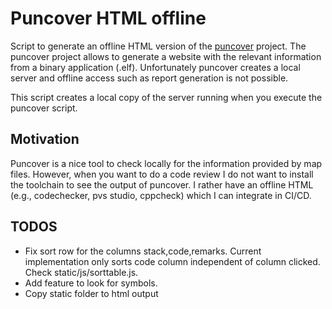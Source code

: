 # Puncover HTML offline

Script to generate an offline HTML version of the [puncover](https://github.com/HBehrens/puncover) project. 
The puncover project allows to generate a website with the relevant information from a binary application (.elf). 
Unfortunately puncover creates a local server and offline access such as report generation is not possible. 

This script creates a local copy of the server running when you execute the puncover script.

## Motivation

Puncover is a nice tool to check locally for the information provided by map files. However, when you want to do a code review I do not want
to install the toolchain to see the output of puncover. I rather have an offline  HTML (e.g., codechecker, pvs studio, cppcheck) which I can
integrate in CI/CD.

## TODOS

- Fix sort row for the columns stack,code,remarks. Current implementation only sorts code column independent of column clicked. Check static/js/sorttable.js. 
- Add feature to look for symbols.
- Copy static folder to html output

